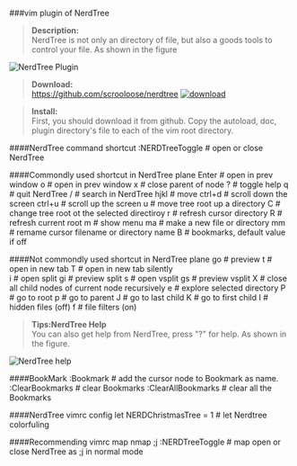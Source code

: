 ###vim plugin of NerdTree

><b>Description:</b><br>
    NerdTree is not only an directory of file, but also a goods tools to control your file. As shown in the figure

![NerdTree Plugin](http://images.vimkid.com/1_100/7_1.jpg "NerdTree Plugin")

><b>Download:</b><br>
    https://github.com/scrooloose/nerdtree
[![download](http://https://github.com/scrooloose/nerdtree "NerdTree")](https://github.com/scrooloose/nerdtree)

><b>Install:</b><br>
    First, you should download it from github. 
    Copy the autoload, doc, plugin directory's file to each of the vim root directory.

####NerdTree command shortcut
    :NERDTreeToggle<Enter>  # open or close NerdTree
    
####Commondly used shortcut in NerdTree plane
    Enter       # open in prev window
    o           # open in prev window
    x           # close parent of node
    ?           # toggle help 
    q           # quit NerdTree
    /           # search in NerdTree
    hjkl        # move
    ctrl+d      # scroll down the screen
    ctrl+u      # scroll up the screen
    u           # move tree root up a directory
    C           # change tree root ot the selected directiroy 
    r           # refresh cursor directory
    R           # refresh current root
    m           # show menu
    ma          # make a new file or directory
    mm          # remame cursor filename or directory name
    B           # bookmarks, default value if off

####Not commondly used shortcut in NerdTree plane
    go          # preview
    t           # open in new tab
    T           # open in new tab silently  
    i           # open split
    gi          # preview split
    s           # open vsplit
    gs          # preview vsplit
    X           # close all child nodes of current node recursively
    e           # explore selected directory
    P           # go to root
    p           # go to parent
    J           # go to last child
    K           # go to first child
    I           # hidden files (off)
    f           # file filters (on)

><b>Tips:NerdTree Help</b><br>
    You can also get help from NerdTree, press "?" for help. As shown in the figure.

![NerdTree help](http://images.vimkid.com/1_100/7_2.jpg "NerdTree help")

####BookMark
    :Bookmark <name>      # add the cursor node to Bookmark as name. 
    :ClearBookmarks       # clear Bookmarks
    :ClearAllBookmarks    # clear all the Bookmarks

####NerdTree vimrc config
    let NERDChristmasTree = 1    # let Nerdtree colorfuling

####Recommending vimrc map
    nmap ;j :NERDTreeToggle<cr>    # map open or close NerdTree as ;j in normal mode 
    
